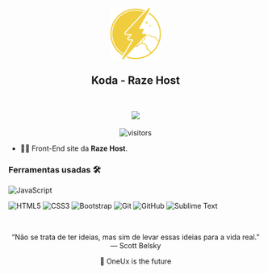 <p align="center">
 <img width="100px" src="https://github.com/Wicaro/RazeHost/blob/master/img/logo.png" align="center" alt="GitHub Readme Stats" />
 <h2 align="center">Koda - Raze Host</h2>
</p>
<br>
<p align="center">
 
  <a href="https://raze.host/">
      <img src="https://img.shields.io/badge/RazeHost%20-Discord%E2%86%92-gray.svg?colorA=EFCD3F&colorB=EFCD3F&style=for-the-badge"/>
    </a>
   

</p>

<p align="center">


<p align="center">
    <img align="center" alt="visitors" src="https://gpvc.arturio.dev/Wicaro" />
</p>




</p>



- 👨‍💻 Front-End site da **Raze Host**.







 ### Ferramentas usadas 🛠


![JavaScript](https://img.shields.io/badge/-JavaScript-%23F7DF1C?style=flat-square&logo=javascript&logoColor=000000&labelColor=%23F7DF1C&color=%23FFCE5A)

![HTML5](https://img.shields.io/badge/-HTML5-%23E44D27?style=flat-square&logo=html5&logoColor=ffffff)
![CSS3](https://img.shields.io/badge/-CSS3-%231572B6?style=flat-square&logo=css3)
![Bootstrap](https://img.shields.io/badge/-Bootstrap-563D7C?style=flat-square&logo=Bootstrap)
![Git](https://img.shields.io/badge/-Git-%23F05032?style=flat-square&logo=git&logoColor=%23ffffff)
![GitHub](https://img.shields.io/badge/-GitHub-181717?style=flat-square&logo=github)
![Sublime Text](http://img.shields.io/badge/-Sublime%20Text-FF9900?style=flat-square&logo=sublime-text&logoColor=ffffff)


<br/>


<p align="center">
“Não se trata de ter ideias, mas sim de levar essas ideias para a vida real.” — Scott Belsky
</p>

<p align="center">
 🚀 OneUx is the future
</p>

